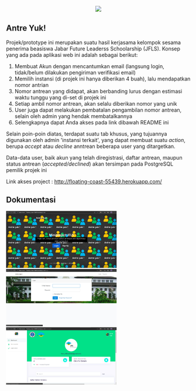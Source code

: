 <p align="center"><img src="https://finalprojecbot.herokuapp.com/content/13001765727712" width="30%" height="auto"></p>

## Antre Yuk!

Projek/prototype ini merupakan suatu hasil kerjasama kelompok sesama penerima beasiswa Jabar Future Leaderss Schoolarship (JFLS). Konsep yang ada pada aplikasi web ini adalah sebagai berikut:

<ol>
    <li>Membuat Akun dengan mencantumkan email (langsung login, tidak/belum dilakukan pengiriman verifikasi email)</li>
    <li>Memilih instansi (di projek ini hanya diberikan 4 buah), lalu mendapatkan nomor antrian</li>
    <li>Nomor antrean yang didapat, akan berbanding lurus dengan estimasi waktu tunggu yang di-set di projek ini</li>
    <li>Setiap ambil nomor antrean, akan selalu diberikan nomor yang unik</li>
    <li>User juga dapat melakukan pembatalan pengambilan nomor antrean, selain oleh admin yang hendak membatalkannya</li>
    <li>Selengkapnya dapat Anda akses pada link dibawah README ini</li>
</ol>

Selain poin-poin diatas, terdapat suatu tab khusus, yang tujuannya digunakan oleh admin 'instansi terkait', yang dapat membuat suatu <i>action</i>, berupa <i>accept</i> atau <i>decline</i> anntrean beberapa user yang ditargetkan.

Data-data user, baik akun yang telah diregistrasi, daftar antrean, maupun status antrean (<i>accepted/declined</i>) akan tersimpan pada PostgreSQL pemilik projek ini

Link akses project : http://floating-coast-55439.herokuapp.com/
## Dokumentasi

<span>
    <img src="public/front.jpg" width="60%" height="auto">
    <img src="public/login.jpg" width="60%" height="auto">
    <img src="public/mainpage.jpg" width="60%" height="auto">
</span>

